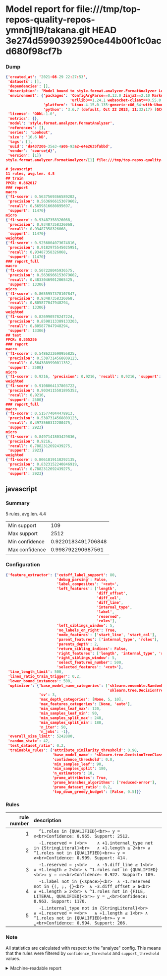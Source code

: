 # Model report for file:///tmp/top-repos-quality-repos-ymn6j1l9/takana.git HEAD 3e274d5990392590ce44b00f1c0acd680f98cf7b

### Dump

```json
{'created_at': '2021-08-29 22:27:53',
 'datasets': [],
 'dependencies': [],
 'description': 'Model bound to style.format.analyzer.FormatAnalyzer Lookout analyzer.',
 'environment': {'packages': 'ConfigArgParse==0.13.0 Jinja2==2.10 MarkupSafe==1.1.1 PyStemmer==1.3.0 PyYAML==5.1 Pympler==0.5 SQLAlchemy==1.2.10 SQLAlchemy-Utils==0.33.3 asdf==2.3.2 bblfsh==2.12.7 boto==2.49.0 boto3==1.9.130 botocore==1.12.130 cachetools==2.0.1 certifi==2019.3.9 chardet==3.0.4 clint==0.5.1 docker==3.7.0 docker-pycreds==0.4.0 dulwich==0.19.11 grpcio==1.19.0 grpcio-tools==1.19.0 humanfriendly==4.16.1 humanize==0.5.1 idna==2.8 jmespath==0.9.4 jsonschema==2.6.0 lookout-sdk==0.4.1 lookout-sdk-ml==0.19.0 lookout-style==0.2.0 lz4==2.1.6 modelforge==0.12.1 numpy==1.16.2 packaging==19.0 pandas==0.22.0 pip==19.0.3 protobuf==3.7.0 psycopg2-binary==2.7.5 pygtrie==2.3 pyparsing==2.3.1 python-dateutil==2.8.0 python-igraph==0.7.1.post6 pytz==2019.1 requests==2.21.0 requirements-parser==0.2.0 scikit-learn==0.20.1 scikit-optimize==0.5.2 scipy==1.2.1 semantic-version==2.6.0 setuptools==40.8.0 six==1.12.0 smart-open==1.8.1 sourced-ml==0.8.2 spdx==2.5.0 stringcase==1.2.0 tabulate==0.8.2 tqdm==4.31.1 '
                             'urllib3==1.24.1 websocket-client==0.55.0 xxhash==1.3.0',
                 'platform': 'Linux-4.15.0-135-generic-x86_64-with-Ubuntu-18.04-bionic',
                 'python': '3.6.7 (default, Oct 22 2018, 11:32:17) [GCC 8.2.0]'},
 'license': 'ODbL-1.0',
 'metrics': {},
 'model': 'style.format.analyzer.FormatAnalyzer',
 'references': [],
 'series': 'Lookout',
 'size': '16.6 kB',
 'tags': [],
 'uuid': 'da437206-35e3-4a06-93a2-e4e2635fabbd',
 'vendor': 'source{d}',
 'version': [1]}
style.format.analyzer.FormatAnalyzer/[1] file:///tmp/top-repos-quality-repos-ymn6j1l9/takana.git 3e274d5990392590ce44b00f1c0acd680f98cf7b

# javascript
11 rules, avg.len. 4.5
## train
PPCR: 0.862017
### report
macro
{'f1-score': 0.5637569366589202,
 'precision': 0.5636966153079602,
 'recall': 0.5659816680895697,
 'support': 11470}
micro
{'f1-score': 0.93487358326068,
 'precision': 0.93487358326068,
 'recall': 0.93487358326068,
 'support': 11470}
weighted
{'f1-score': 0.9256004073674816,
 'precision': 0.9182975545025951,
 'recall': 0.93487358326068,
 'support': 11470}
### report_full
macro
{'f1-score': 0.507228045936575,
 'precision': 0.5636966153079602,
 'recall': 0.48330469012065425,
 'support': 13306}
micro
{'f1-score': 0.8655957378107847,
 'precision': 0.93487358326068,
 'recall': 0.805877047948294,
 'support': 13306}
weighted
{'f1-score': 0.826990578247224,
 'precision': 0.8598113389133203,
 'recall': 0.805877047948294,
 'support': 13306}
## test
PPCR: 0.855286
### report
macro
{'f1-score': 0.5486232690956825,
 'precision': 0.5387314568809123,
 'recall': 0.5643889990011332,
 'support': 2500}
micro
{'f1-score': 0.9216, 'precision': 0.9216, 'recall': 0.9216, 'support': 2500}
weighted
{'f1-score': 0.9108064137803722,
 'precision': 0.9034115581895352,
 'recall': 0.9216,
 'support': 2500}
### report_full
macro
{'f1-score': 0.515774044478913,
 'precision': 0.5387314568809123,
 'recall': 0.4973560312280475,
 'support': 2923}
micro
{'f1-score': 0.8497141803429836,
 'precision': 0.9216,
 'recall': 0.7882312692439275,
 'support': 2923}
weighted
{'f1-score': 0.8061819110292135,
 'precision': 0.8323152240846919,
 'recall': 0.7882312692439275,
 'support': 2923}
```

## javascript
### Summary
5 rules, avg.len. 4.4

| | |
|-|-|
|Min support|109|
|Max support|2512|
|Min confidence|0.9220183491706848|
|Max confidence|0.998792290687561|

### Configuration

```json
{'feature_extractor': {'cutoff_label_support': 80,
                       'debug_parsing': False,
                       'label_composites': '<cut>',
                       'left_features': ['length',
                                         'diff_offset',
                                         'diff_col',
                                         'diff_line',
                                         'internal_type',
                                         'label',
                                         'reserved',
                                         'roles'],
                       'left_siblings_window': 5,
                       'no_labels_on_right': True,
                       'node_features': ['start_line', 'start_col'],
                       'parent_features': ['internal_type', 'roles'],
                       'parents_depth': 2,
                       'return_sibling_indices': False,
                       'right_features': ['length', 'internal_type', 'reserved', 'roles'],
                       'right_siblings_window': 5,
                       'select_features_number': 500,
                       'selected_features': '<cut>'},
 'line_length_limit': 500,
 'lines_ratio_train_trigger': 0.2,
 'lower_bound_instances': 500,
 'optimizer': {'base_model_name_categories': ['sklearn.ensemble.RandomForestClassifier',
                                              'sklearn.tree.DecisionTreeClassifier'],
               'cv': 3,
               'max_depth_categories': [None, 5, 10],
               'max_features_categories': [None, 'auto'],
               'min_samples_leaf_max': 120,
               'min_samples_leaf_min': 90,
               'min_samples_split_max': 240,
               'min_samples_split_min': 180,
               'n_iter': 50,
               'n_jobs': -1},
 'overall_size_limit': 5242880,
 'random_state': 42,
 'test_dataset_ratio': 0.2,
 'trainable_rules': {'attribute_similarity_threshold': 0.98,
                     'base_model_name': 'sklearn.tree.DecisionTreeClassifier',
                     'confidence_threshold': 0.8,
                     'min_samples_leaf': 90,
                     'min_samples_split': 180,
                     'n_estimators': 10,
                     'prune_attributes': True,
                     'prune_branches_algorithms': ['reduced-error'],
                     'prune_dataset_ratio': 0.2,
                     'top_down_greedy_budget': [False, 0.5]}}
```

### Rules

| rule number | description |
|----:|:-----|
| 1 | `  ^1.roles in {QUALIFIED}<br>⇒ y = ∅<br>Confidence: 0.965. Support: 2512.` |
| 2 | `  -1.reserved = (<br>	∧ +1.internal_type not in {StringLiteral}<br>	∧ +1.length ≥ 2<br>	∧ ^1.roles not in {QUALIFIED}<br>⇒ y = ∅<br>Confidence: 0.999. Support: 414.` |
| 3 | `  -1.reserved = ;<br>	∧ -5.diff_line ≥ 1<br>	∧ +1.length ≥ 2<br>	∧ ^1.roles not in {QUALIFIED}<br>⇒ y = ⏎⏎<br>Confidence: 0.922. Support: 109.` |
| 4 | `  -1.label not in {<space>}<br>	∧ -1.reserved not in {(, ;, {}<br>	∧ -3.diff_offset ≥ 6<br>	∧ +1.length ≥ 2<br>	∧ ^1.roles not in {FILE, LITERAL, QUALIFIED}<br>⇒ y = ␣<br>Confidence: 0.963. Support: 1170.` |
| 5 | `  -1.internal_type not in {StringLiteral}<br>	∧ +1.reserved = =<br>	∧ +1.length ≤ 1<br>	∧ ^1.roles not in {QUALIFIED}<br>⇒ y = ␣<br>Confidence: 0.994. Support: 266.` |

### Note
All statistics are calculated with respect to the "analyze" config. This means that the rules were filtered by
`confidence_threshold` and `support_threshold` values.

<details>
    <summary>Machine-readable report</summary>
```json
{"javascript": {"avg_rule_len": 4.4, "max_conf": 0.998792290687561, "max_support": 2512, "min_conf": 0.9220183491706848, "min_support": 109, "num_rules": 5}}
```
</details>
